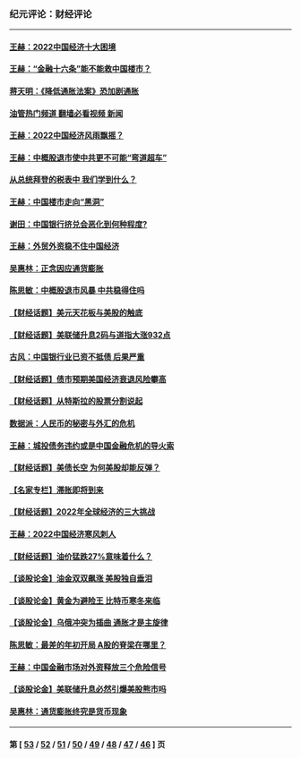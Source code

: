 ### 纪元评论：财经评论
---
#### [王赫：2022中国经济十大困境](../../pages/nsc1026/n13883766.md?01030330) 
#### [王赫：“金融十六条”能不能救中国楼市？](../../pages/nsc1026/n13868431.md?01030330) 
#### [蒋天明：《降低通胀法案》恐加剧通胀](../../pages/nsc1026/n13806996.md?01030330) 
#### [油管热门频道 翻墙必看视频 新闻](ok?01030330)
#### [王赫：2022中国经济风雨飘摇？](../../pages/nsc1026/n13803207.md?01030330) 
#### [王赫：中概股退市使中共更不可能“弯道超车”](../../pages/nsc1026/n13802858.md?01030330) 
#### [从总统拜登的税表中 我们学到什么？](../../pages/nsc1026/n13773081.md?01030330) 
#### [王赫：中国楼市走向“黑洞”](../../pages/nsc1026/n13770647.md?01030330) 
#### [谢田：中国银行挤兑会恶化到何种程度?](../../pages/nsc1026/n13766965.md?01030330) 
#### [王赫：外贸外资稳不住中国经济](../../pages/nsc1026/n13753933.md?01030330) 
#### [吴惠林：正念因应通货膨胀](../../pages/nsc1026/n13750350.md?01030330) 
#### [陈思敏：中概股退市风暴 中共稳得住吗](../../pages/nsc1026/n13738978.md?01030330) 
#### [【财经话题】美元天花板与美股的触底](../../pages/nsc1026/n13736495.md?01030330) 
#### [【财经话题】美联储升息2码与道指大涨932点](../../pages/nsc1026/n13727377.md?01030330) 
#### [古风：中国银行业已资不抵债 后果严重](../../pages/nsc1026/n13726111.md?01030330) 
#### [【财经话题】债市预期美国经济衰退风险攀高](../../pages/nsc1026/n13698043.md?01030330) 
#### [【财经话题】从特斯拉的股票分割说起](../../pages/nsc1026/n13679733.md?01030330) 
#### [数据派：人民币的秘密与外汇的危机](../../pages/nsc1026/n13667092.md?01030330) 
#### [王赫：城投债务违约或是中国金融危机的导火索](../../pages/nsc1026/n13665322.md?01030330) 
#### [【财经话题】美债长空 为何美股却能反弹？](../../pages/nsc1026/n13665895.md?01030330) 
#### [【名家专栏】滞胀即将到来](../../pages/nsc1026/n13658171.md?01030330) 
#### [【财经话题】2022年全球经济的三大挑战](../../pages/nsc1026/n13654423.md?01030330) 
#### [王赫：2022中国经济寒风刺人](../../pages/nsc1026/n13651403.md?01030330) 
#### [【财经话题】油价猛跌27%意味着什么？](../../pages/nsc1026/n13648767.md?01030330) 
#### [【谈股论金】油金双双飙涨 美股独自垂泪](../../pages/nsc1026/n13631742.md?01030330) 
#### [【谈股论金】黄金为避险王 比特币寒冬来临](../../pages/nsc1026/n13600406.md?01030330) 
#### [【谈股论金】乌俄冲突为插曲 通胀才是主旋律](../../pages/nsc1026/n13576797.md?01030330) 
#### [陈思敏：最差的年初开局 A股的脊梁在哪里？](../../pages/nsc1026/n13558359.md?01030330) 
#### [王赫：中国金融市场对外资释放三个危险信号](../../pages/nsc1026/n13546389.md?01030330) 
#### [【谈股论金】美联储升息必然引爆美股熊市吗](../../pages/nsc1026/n13519194.md?01030330) 
#### [吴惠林：通货膨胀终究是货币现象](../../pages/nsc1026/n13512979.md?01030330) 

---
#### 第 [ [53](./53.md?01030330) / [52](./52.md?01030330) / [51](./51.md?01030330) / [50](./50.md?01030330) / [49](./49.md?01030330) / [48](./48.md?01030330) / [47](./47.md?01030330) / [46](./46.md?01030330) ] 页
